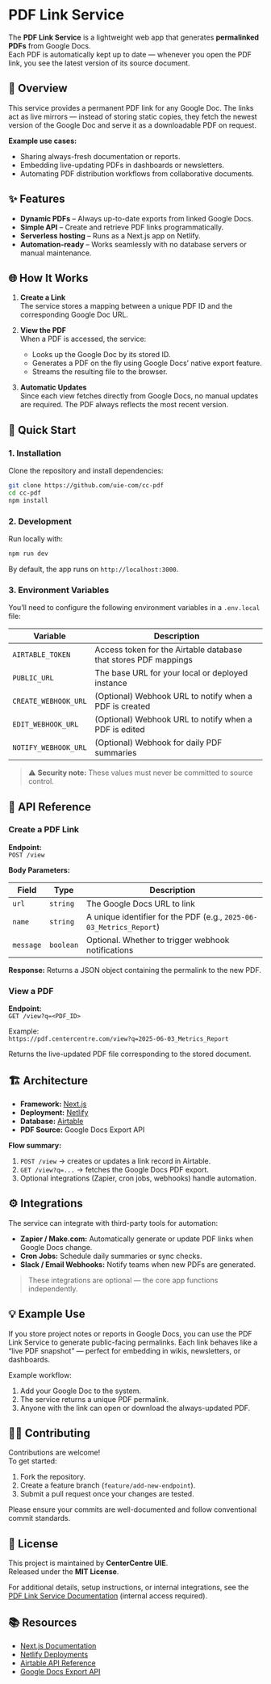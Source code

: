 # PDF Link Service

The **PDF Link Service** is a lightweight web app that generates **permalinked PDFs** from Google Docs.  
Each PDF is automatically kept up to date — whenever you open the PDF link, you see the latest version of its source document.


## 🧭 Overview

This service provides a permanent PDF link for any Google Doc. The links act as live mirrors — instead of storing static copies, they fetch the newest version of the Google Doc and serve it as a downloadable PDF on request.

**Example use cases:**
- Sharing always-fresh documentation or reports.
- Embedding live-updating PDFs in dashboards or newsletters.
- Automating PDF distribution workflows from collaborative documents.


## ✨ Features

- **Dynamic PDFs** – Always up-to-date exports from linked Google Docs.
- **Simple API** – Create and retrieve PDF links programmatically.
- **Serverless hosting** – Runs as a Next.js app on Netlify.
- **Automation-ready** – Works seamlessly with no database servers or manual maintenance.


## 🌐 How It Works

1. **Create a Link**  
   The service stores a mapping between a unique PDF ID and the corresponding Google Doc URL.

2. **View the PDF**  
   When a PDF is accessed, the service:
   - Looks up the Google Doc by its stored ID.
   - Generates a PDF on the fly using Google Docs’ native export feature.
   - Streams the resulting file to the browser.

3. **Automatic Updates**  
   Since each view fetches directly from Google Docs, no manual updates are required. The PDF always reflects the most recent version.


## 🚀 Quick Start

### 1. Installation

Clone the repository and install dependencies:

```bash
git clone https://github.com/uie-com/cc-pdf
cd cc-pdf
npm install
```

### 2. Development

Run locally with:

```bash
npm run dev
```

By default, the app runs on `http://localhost:3000`.

### 3. Environment Variables

You’ll need to configure the following environment variables in a `.env.local` file:

| Variable | Description |
|-----------|-------------|
| `AIRTABLE_TOKEN` | Access token for the Airtable database that stores PDF mappings |
| `PUBLIC_URL` | The base URL for your local or deployed instance |
| `CREATE_WEBHOOK_URL` | (Optional) Webhook URL to notify when a PDF is created |
| `EDIT_WEBHOOK_URL` | (Optional) Webhook URL to notify when a PDF is edited |
| `NOTIFY_WEBHOOK_URL` | (Optional) Webhook for daily PDF summaries |

> ⚠️ **Security note:** These values must never be committed to source control.


## 🧠 API Reference

### Create a PDF Link

**Endpoint:**  
`POST /view`

**Body Parameters:**

| Field | Type | Description |
|--------|------|-------------|
| `url` | `string` | The Google Docs URL to link |
| `name` | `string` | A unique identifier for the PDF (e.g., `2025-06-03_Metrics_Report`) |
| `message` | `boolean` | Optional. Whether to trigger webhook notifications |

**Response:**
Returns a JSON object containing the permalink to the new PDF.


### View a PDF

**Endpoint:**  
`GET /view?q=<PDF_ID>`

Example:  
`https://pdf.centercentre.com/view?q=2025-06-03_Metrics_Report`

Returns the live-updated PDF file corresponding to the stored document.


## 🏗️ Architecture

- **Framework:** [Next.js](https://nextjs.org/)
- **Deployment:** [Netlify](https://www.netlify.com/)
- **Database:** [Airtable](https://airtable.com/)
- **PDF Source:** Google Docs Export API

**Flow summary:**
1. `POST /view` → creates or updates a link record in Airtable.  
2. `GET /view?q=...` → fetches the Google Docs PDF export.  
3. Optional integrations (Zapier, cron jobs, webhooks) handle automation.


## ⚙️ Integrations

The service can integrate with third-party tools for automation:

- **Zapier / Make.com:** Automatically generate or update PDF links when Google Docs change.  
- **Cron Jobs:** Schedule daily summaries or sync checks.  
- **Slack / Email Webhooks:** Notify teams when new PDFs are generated.

> These integrations are optional — the core app functions independently.


## 💡 Example Use

If you store project notes or reports in Google Docs, you can use the PDF Link Service to generate public-facing permalinks. Each link behaves like a “live PDF snapshot” — perfect for embedding in wikis, newsletters, or dashboards.

Example workflow:
1. Add your Google Doc to the system.
2. The service returns a unique PDF permalink.
3. Anyone with the link can open or download the always-updated PDF.


## 🧑‍💻 Contributing

Contributions are welcome!  
To get started:

1. Fork the repository.  
2. Create a feature branch (`feature/add-new-endpoint`).  
3. Submit a pull request once your changes are tested.

Please ensure your commits are well-documented and follow conventional commit standards.


## 🧾 License

This project is maintained by **CenterCentre UIE**.  
Released under the **MIT License**.

For additional details, setup instructions, or internal integrations, see the [PDF Link Service Documentation](https://www.notion.so/) (internal access required).


## 📚 Resources

- [Next.js Documentation](https://nextjs.org/docs)
- [Netlify Deployments](https://docs.netlify.com/)
- [Airtable API Reference](https://airtable.com/api)
- [Google Docs Export API](https://developers.google.com/docs/api/reference/rest)
